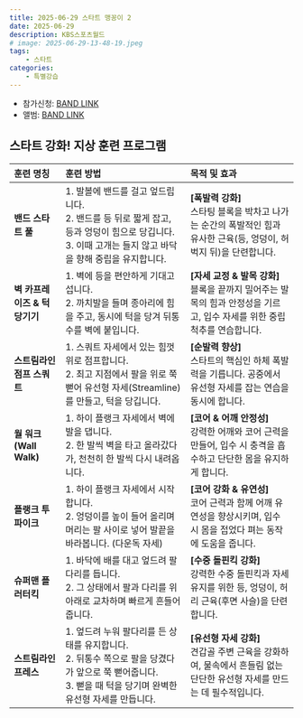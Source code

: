 ```yaml
---
title: 2025-06-29 스타트 맹꽁이 2
date: 2025-06-29
description: KBS스포츠월드
# image: 2025-06-29-13-48-19.jpeg
tags:
    - 스타트
categories:
    - 특별강습
---
```



- 참가신청: [BAND LINK](https://band.us/band/93484357/schedule/4%2F93484357%2F769237334%2F19700101)
- 앨범: [BAND LINK](https://band.us/band/93484357/album/87443787)



## 스타트 강화! 지상 훈련 프로그램


| 훈련 명칭 | 훈련 방법 | 목적 및 효과 |
| :--- | :--- | :--- |
| **밴드 스타트 풀** | 1. 발볼에 밴드를 걸고 엎드립니다.<br>2. 밴드를 등 뒤로 짧게 잡고, 등과 엉덩이 힘으로 당깁니다.<br>3. 이때 고개는 들지 않고 바닥을 향해 중립을 유지합니다. | **[폭발력 강화]**<br>스타팅 블록을 박차고 나가는 순간의 폭발적인 힘과 유사한 근육(등, 엉덩이, 허벅지 뒤)을 단련합니다. |
| **벽 카프레이즈 & 턱 당기기** | 1. 벽에 등을 편안하게 기대고 섭니다.<br>2. 까치발을 들며 종아리에 힘을 주고, 동시에 턱을 당겨 뒤통수를 벽에 붙입니다. | **[자세 교정 & 발목 강화]**<br>블록을 끝까지 밀어주는 발목의 힘과 안정성을 기르고, 입수 자세를 위한 중립 척추를 연습합니다. |
| **스트림라인 점프 스쿼트** | 1. 스쿼트 자세에서 있는 힘껏 위로 점프합니다.<br>2. 최고 지점에서 팔을 위로 쭉 뻗어 유선형 자세(Streamline)를 만들고, 턱을 당깁니다. | **[순발력 향상]**<br>스타트의 핵심인 하체 폭발력을 기릅니다. 공중에서 유선형 자세를 잡는 연습을 동시에 합니다. |
| **월 워크 (Wall Walk)** | 1. 하이 플랭크 자세에서 벽에 발을 댑니다.<br>2. 한 발씩 벽을 타고 올라갔다가, 천천히 한 발씩 다시 내려옵니다. | **[코어 & 어깨 안정성]**<br>강력한 어깨와 코어 근력을 만들어, 입수 시 충격을 흡수하고 단단한 몸을 유지하게 합니다. |
| **플랭크 투 파이크** | 1. 하이 플랭크 자세에서 시작합니다.<br>2. 엉덩이를 높이 들어 올리며 머리는 팔 사이로 넣어 발끝을 바라봅니다. (다운독 자세) | **[코어 강화 & 유연성]**<br>코어 근력과 함께 어깨 유연성을 향상시키며, 입수 시 몸을 접었다 펴는 동작에 도움을 줍니다. |
| **슈퍼맨 플러터킥** | 1. 바닥에 배를 대고 엎드려 팔다리를 듭니다.<br>2. 그 상태에서 팔과 다리를 위아래로 교차하며 빠르게 흔들어줍니다. | **[수중 돌핀킥 강화]**<br>강력한 수중 돌핀킥과 자세 유지를 위한 등, 엉덩이, 허리 근육(후면 사슬)을 단련합니다. |
| **스트림라인 프레스** | 1. 엎드려 누워 팔다리를 든 상태를 유지합니다.<br>2. 뒤통수 쪽으로 팔을 당겼다가 앞으로 쭉 뻗어줍니다.<br>3. 뻗을 때 턱을 당기며 완벽한 유선형 자세를 만듭니다. | **[유선형 자세 강화]**<br>견갑골 주변 근육을 강화하여, 물속에서 흔들림 없는 단단한 유선형 자세를 만드는 데 필수적입니다. |

<!-- ![](2025-06-29-13-47-02.jpeg) -->